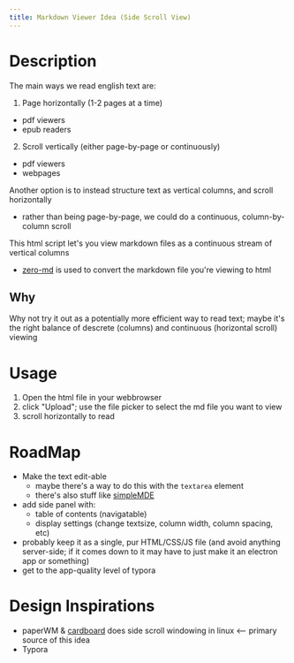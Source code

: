 ```yaml
---
title: Markdown Viewer Idea (Side Scroll View)
---
```


# Description

The main ways we read english text are:

1. Page horizontally (1-2 pages at a time)
- pdf viewers
- epub readers
2. Scroll vertically (either page-by-page or continuously)
- pdf viewers
- webpages

Another option is to instead structure text as vertical columns, and scroll horizontally

- rather than being page-by-page, we could do a continuous, column-by-column scroll

This html script let's you view markdown files as a continuous stream of vertical columns

- [zero-md](https://zerodevx.github.io/zero-md/) is used to convert the markdown file you're viewing to html

## Why

Why not try it out as a potentially more efficient way to read text; maybe it's the right balance of descrete (columns) and continuous (horizontal scroll) viewing

# Usage

1. Open the html file in your webbrowser
2. click "Upload"; use the file picker to select the md file you want to view
3. scroll horizontally to read

# RoadMap

- Make the text edit-able
    - maybe there's a way to do this with the `textarea` element
    - there's also stuff like [simpleMDE](https://github.com/sparksuite/simplemde-markdown-editor)
- add side panel with:
    - table of contents (navigatable)
    - display settings (change textsize, column width, column spacing, etc)
- probably keep it as a single, pur HTML/CSS/JS file (and avoid anything server-side; if it comes down to it may have to just make it an electron app or something)
- get to the app-quality level of typora

# Design Inspirations

- paperWM & [cardboard](https://www.ctrl.blog/entry/cardboardwm.html) does side scroll windowing in linux <-- primary source of this idea
- Typora
